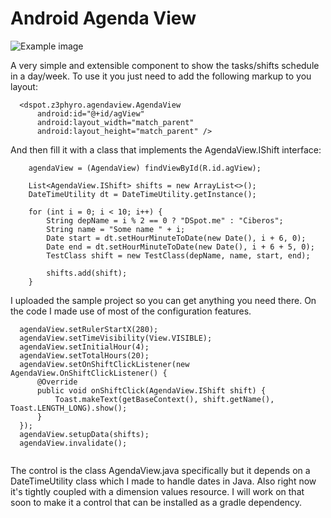 # Android Agenda View

![Example image](https://github.com/z3phyro/android-agendaview/raw/master/example.png "Example image")

A very simple and extensible component to show the tasks/shifts schedule in a day/week. To use it you just need to add the following markup to you layout:

```
  <dspot.z3phyro.agendaview.AgendaView
      android:id="@+id/agView"
      android:layout_width="match_parent"
      android:layout_height="match_parent" />
```               

And then fill it with a class that implements the AgendaView.IShift interface:

```
    agendaView = (AgendaView) findViewById(R.id.agView);

    List<AgendaView.IShift> shifts = new ArrayList<>();
    DateTimeUtility dt = DateTimeUtility.getInstance();

    for (int i = 0; i < 10; i++) {
        String depName = i % 2 == 0 ? "DSpot.me" : "Ciberos";
        String name = "Some name " + i;
        Date start = dt.setHourMinuteToDate(new Date(), i + 6, 0);
        Date end = dt.setHourMinuteToDate(new Date(), i + 6 + 5, 0);
        TestClass shift = new TestClass(depName, name, start, end);

        shifts.add(shift);
    }
```    

I uploaded the sample project so you can get anything you need there. On the code I made use of most of the configuration features.

```
  agendaView.setRulerStartX(280);
  agendaView.setTimeVisibility(View.VISIBLE);
  agendaView.setInitialHour(4);
  agendaView.setTotalHours(20);
  agendaView.setOnShiftClickListener(new AgendaView.OnShiftClickListener() {
      @Override
      public void onShiftClick(AgendaView.IShift shift) {
          Toast.makeText(getBaseContext(), shift.getName(), Toast.LENGTH_LONG).show();
      }
  });
  agendaView.setupData(shifts);
  agendaView.invalidate();
        
```

The control is the class AgendaView.java specifically but it depends on a DateTimeUtility class which I made to handle dates in Java. Also right now it's tightly coupled with a dimension values resource. I will work on that soon to make it a control that can be installed as a gradle dependency.

 
